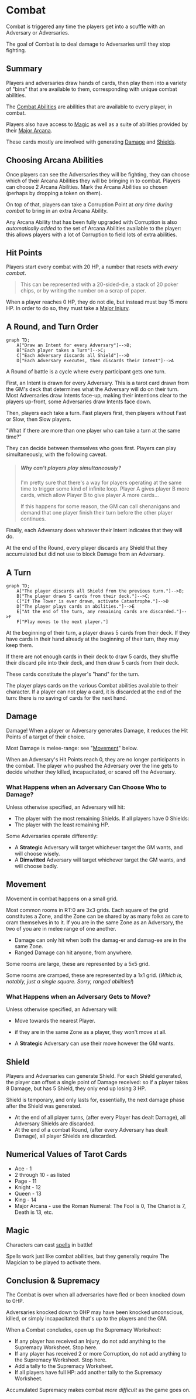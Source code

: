 # Combat
Combat is triggered any time the players get into a scuffle with an Adversary or Adversaries.

The goal of Combat is to deal damage to Adversaries until they stop fighting.

## Summary
Players and adversaries draw hands of cards, then play them into a variety of "bins" that are available to them, corresponding
with unique combat abilities.

The [Combat Abilities](/generated/printables/combat.html) are abilities that are available to every player, in combat.

Players also have access to [Magic](./magic.md) as well as a suite of abilities provided by their [Major Arcana](./choosing_major_arcana.md).

These cards mostly are involved with generating [Damage](#damage) and [Shields](#shield).

## Choosing Arcana Abilities

Once players can see the Adversaries they will be fighting, they can choose which of their Arcana Abilities they will be bringing in to combat. Players can choose 2 Arcana Abilities. Mark the Arcana Abilities so chosen (perhaps by dropping a token on them).

On top of that, players can take a Corruption Point at _any time during combat_ to bring in an extra Arcana Ability.

Any Arcana Ability that has been fully upgraded with Corruption is also _automatically added_ to the set of Arcana Abilities available to the player: this allows players with a lot of Corruption to field lots of extra abilities.

## Hit Points
Players start every combat with 20 HP, a number that resets with _every combat_.

> This can be represented with a 20-sided-die, a stack of 20 poker chips, or by writing the number on a scrap of paper.

When a player reaches 0 HP, they do not die, but instead must buy 15 more HP. In order to do so, they
must take a [Major Injury](./injuries.md).

## A Round, and Turn Order

```mermaid
graph TD;
    A["Draw an Intent for every Adversary"]-->B;
    B["Each player takes a Turn"]-->C;
    C["Each Adversary discards all Shield"]-->D
    D["Each Adversary executes, then discards their Intent"]-->A
```

A Round of battle is a cycle where every participant gets one turn.

First, an Intent is drawn for every Adversary. This is a tarot card drawn from the GM's deck
that determines what the Adversary will do on their turn.
Most Adversaries draw Intents face-up, making their intentions clear to the players up-front,
some Adversaries draw Intents face down.

Then, players each take a turn. Fast players first, then players without Fast or Slow, then Slow players.

"What if there are more than one player who can take a turn at the same time?"

They can decide between themselves who goes first. Players can play simultaneously, with the following caveat.

> ##### Why _can't_ players play simultaneously?
> I'm pretty sure that there's a way for players operating at the same time to trigger some kind of infinite loop.
> Player A gives player B more cards, which allow Player B to give player A more cards...
>
> If this happens for some reason, the GM can call shenanigans and demand that one player finish their turn
> before the other player continues.

Finally, each Adversary does whatever their Intent indicates that they will do.

At the end of the Round, every player discards any Shield that they accumulated but did not use to block Damage from an Adversary.

## A Turn

```mermaid
graph TD;
    A["The player discards all Shield from the previous turn."]-->B;
    B["The player draws 5 cards from their deck."]-->C;
    C["If The Tower is ever drawn, activate Catastrophe."]-->D
    D["The player plays cards on abilities."]-->E
    E["At the end of the turn, any remaining cards are discarded."]-->F
    F["Play moves to the next player."]
```

At the beginning of their turn, a player draws 5 cards from their deck.
If they have cards in their hand already at the beginning of their turn, they may keep them.

If there are not enough cards in their deck to draw 5 cards,
they shuffle their discard pile into their deck, and then draw 5 cards from their deck.

These cards constitute the player's "hand" for the turn.

The player plays cards on the various Combat abilities available to their character.
If a player can not play a card, it is discarded at the end of the turn: there is no saving of cards for the next hand.

## Damage

Damage! When a player or Adversary generates Damage, it reduces the Hit Points of a target of their choice.

Most Damage is melee-range: see "[Movement](#movement)" below.

When an Adversary's Hit Points reach 0, they are no longer participants in the combat. The player who pushed the Adversary
over the line gets to decide whether they killed, incapacitated, or scared off the Adversary.

### What Happens when an Adversary Can Choose Who to Damage?

Unless otherwise specified, an Adversary will hit:
* The player with the most remaining Shields. If all players have 0 Shields:
* The player with the least remaining HP.

Some Adversaries operate differently:

* A **Strategic** Adversary will target whichever target the GM wants, and will choose wisely.
* A **Dimwitted** Adversary will target whichever target the GM wants, and will choose badly.

## Movement

Movement in combat happens on a small grid.

Most common rooms in RT:0 are 3x3 grids. Each square of the grid constitutes a Zone, and the Zone can
be shared by as many folks as care to cram themselves in to it. If you are in the same Zone as an Adversary,
the two of you are in melee range of one another.

* Damage can only hit when both the damag-er and damag-ee are in the same Zone.
* Ranged Damage can hit anyone, from anywhere.

Some rooms are large, these are represented by a 5x5 grid.

Some rooms are cramped, these are represented by a 1x1 grid. (_Which is, notably, just a single square. Sorry, ranged abilities!_)

### What Happens when an Adversary Gets to Move?

Unless otherwise specified, an Adversary will:
* Move towards the nearest Player.
* if they are in the same Zone as a player, they won't move at all.

* A **Strategic** Adversary can use their move however the GM wants.

## Shield

Players and Adversaries can generate Shield. For each Shield generated, the player can offset a single point of Damage received:
so if a player takes 8 Damage, but has 5 Shield, they only end up losing 3 HP.

Shield is temporary, and only lasts for, essentially, the next damage phase after the Shield was generated.

* At the end of all player turns, (after every Player has dealt Damage), all Adversary Shields are discarded.
* At the end of a combat Round, (after every Adversary has dealt Damage), all player Shields are discarded.

## Numerical Values of Tarot Cards

* Ace - 1
* 2 through 10 - as listed
* Page - 11
* Knight - 12
* Queen - 13
* King - 14
* Major Arcana - use the Roman Numeral: The Fool is 0, The Chariot is 7, Death is 13, etc.

## Magic
Characters can cast [spells](./magic.md) in battle!

Spells work just like combat abilities, but they generally require The Magician to be played to activate them.

## Conclusion & Supremacy

The Combat is over when all adversaries have fled or been knocked down to 0HP.

Adversaries knocked down to 0HP may have been knocked unconscious, killed, or simply incapacitated: that's
up to the players and the GM.

When a Combat concludes, open up the Supremacy Worksheet:
* If any player has received an Injury, do not add anything to the Supremacy Worksheet. Stop here.
* If any player has received 2 or more Corruption, do not add anything to the Supremacy Worksheet. Stop here.
* Add a tally to the Supremacy Worksheet.
* If all players have full HP: add another tally to the Supremacy Worksheet.

Accumulated Supremacy makes combat _more difficult_ as the game goes on.